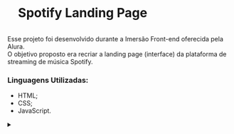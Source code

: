 <div id="user-content-toc">
  <ul align="left">
    <h1 style="display: inline-block">Spotify Landing Page</h1>
</div>

<p align="left">Esse projeto foi desenvolvido durante a Imersão Front-end oferecida pela Alura. <br>O objetivo proposto era recriar a landing page (interface) da plataforma de streaming de música Spotify.</p>

<h3 align="left">Linguagens Utilizadas:</h3>

* HTML;
* CSS;
* JavaScript.

<details align="left">
  <summary></summary>
  <h3 align="left">Como Executar o Projeto?</h3>
1. Faça um clone deste repositório;<br>
2. Baixe o Node.js;<br>
3. Faça a implementação do API JSON-Server com uma porta 3000;<br>
4. Baixe o Live Server;<br>
5. E por fim, clique em "Go Live" para executar.
</details>
